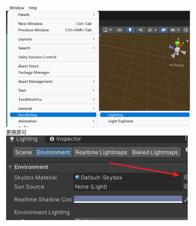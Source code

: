 ![](../../../../img/beishang20250510140507830.png)
更换即可
![](../../../../img/beishang20250510140543453.png)